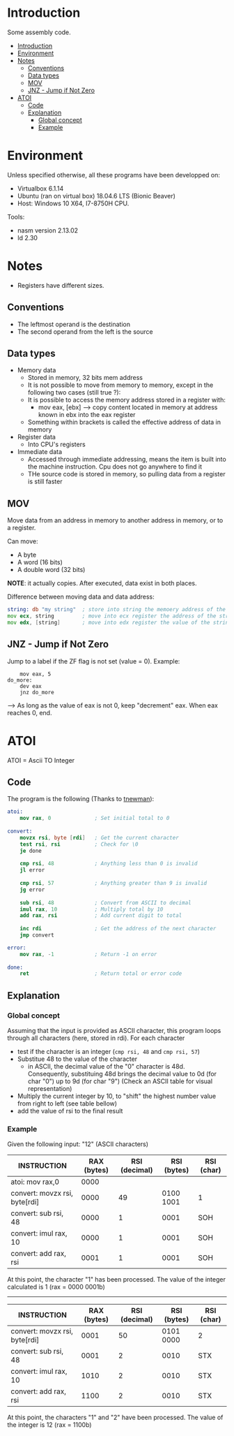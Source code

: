 # Introduction

Some assembly code.

- [Introduction](#introduction)
- [Environment](#environment)
- [Notes](#notes)
  - [Conventions](#conventions)
  - [Data types](#data-types)
  - [MOV](#mov)
  - [JNZ - Jump if Not Zero](#jnz---jump-if-not-zero)
- [ATOI](#atoi)
  - [Code](#code)
  - [Explanation](#explanation)
    - [Global concept](#global-concept)
    - [Example](#example)

# Environment

Unless specified otherwise, all these programs have been developped on:
- Virtualbox 6.1.14
- Ubuntu (ran on virtual box) 18.04.6 LTS (Bionic Beaver)
- Host: Windows 10 X64, I7-8750H CPU.

Tools:
- nasm version 2.13.02
- ld 2.30


# Notes

- Registers have different sizes.

## Conventions

- The leftmost operand is the destination
- The second operand from the left is the source

## Data types

- Memory data
  - Stored in memory, 32 bits mem address
  - It is not possible to move from memory to memory, except in the following two cases (still true ?):
  - It is possible to access the memory address stored in a register with:
    - mov eax, [ebx] --> copy content located in memory at address known in ebx into the eax register
  - Something within brackets is called the effective address of data in memory
- Register data
  - Into CPU's registers
- Immediate data
  - Accessed through immediate addressing, means the item is built into the machine instruction. Cpu does not go anywhere to find it
  - THe source code is stored in memory, so pulling data from a register is still faster


## MOV

Move data from an address in memory to another address in memory, or to a register.

Can move:
- A byte
- A word (16 bits)
- A double word (32 bits)

**NOTE**: it actually copies. After executed, data exist in both places.

Difference between moving data and data address:
```asm
string: db "my string"  ; store into string the memoery address of the string "my string"
mov ecx, string         ; move into ecx register the address of the string
mov edx, [string]       ; move into edx register the value of the string located at string
```

## JNZ - Jump if Not Zero



Jump to a label if the ZF flag is not set (value = 0). Example:
```assembly
    mov eax, 5
do_more:
    dev eax
    jnz do_more
```
--> As long as the value of eax is not 0, keep "decrement" eax. When eax reaches 0, end.

# ATOI

ATOI = Ascii TO Integer

## Code
The program is the following (Thanks to [tnewman](https://gist.github.com/tnewman/63b64284196301c4569f750a08ef52b2)):

```nasm
atoi:
    mov rax, 0              ; Set initial total to 0
     
convert:
    movzx rsi, byte [rdi]   ; Get the current character
    test rsi, rsi           ; Check for \0
    je done
   
    cmp rsi, 48             ; Anything less than 0 is invalid
    jl error
   
    cmp rsi, 57             ; Anything greater than 9 is invalid
    jg error
     
    sub rsi, 48             ; Convert from ASCII to decimal
    imul rax, 10            ; Multiply total by 10
    add rax, rsi            ; Add current digit to total
   
    inc rdi                 ; Get the address of the next character
    jmp convert

error:
    mov rax, -1             ; Return -1 on error
 
done:
    ret                     ; Return total or error code
```

## Explanation

### Global concept

Assuming that the input is provided as ASCII character, this program loops through all characters (here, stored in rdi). For each character
- test if the character is an integer (``cmp rsi, 48`` and ``cmp rsi, 57``)
- Substitue 48 to the value of the character
  - in ASCII, the decimal value of the "0" character is 48d. Consequently, substituing 48d brings the decimal value to 0d (for char "0") up to 9d (for char "9") (Check an ASCII table for visual representation)
- Multiply the current integer by 10, to "shift" the highest number value from right to left (see table bellow)
- add the value of rsi to the final result

### Example

Given the following input: "12" (ASCII characters)


| INSTRUCTION                   | RAX (bytes) | RSI (decimal) | RSI (bytes) | RSI (char) |
| ----------------------------- | ----------- | ------------- | ----------- | ---------- |
| atoi: mov rax,0               | 0000        |               |             |            |
| convert: movzx rsi, byte[rdi] | 0000        | 49            | 0100 1001   | 1          |
| convert: sub rsi, 48          | 0000        | 1             | 0001        | SOH        |
| convert: imul rax, 10         | 0000        | 1             | 0001        | SOH        |
| convert: add rax, rsi         | 0001        | 1             | 0001        | SOH        |

At this point, the character "1" has been processed. The value of the integer calculated is 1 (rax = 0000 0001b)

----

| INSTRUCTION                   | RAX (bytes) | RSI (decimal) | RSI (bytes) | RSI (char) |
| ----------------------------- | ----------- | ------------- | ----------- | ---------- |
| convert: movzx rsi, byte[rdi] | 0001        | 50            | 0101 0000   | 2          |
| convert: sub rsi, 48          | 0001        | 2             | 0010        | STX        |
| convert: imul rax, 10         | 1010        | 2             | 0010        | STX        |
| convert: add rax, rsi         | 1100        | 2             | 0010        | STX        |

At this point, the characters "1" and "2" have been processed. The value of the integer is 12 (rax = 1100b)